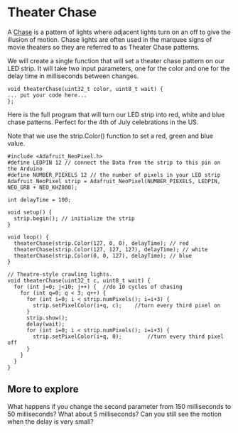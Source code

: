 # Theater Chase

A [Chase](http://en.wikipedia.org/wiki/Chase_%28lighting%29) is a pattern of lights where adjacent lights turn on an off to give the illusion of motion.  Chase lights are often used in the marquee signs of movie theaters so they are referred to as Theater Chase patterns.

We will create a single function that will set a theater chase pattern on our LED strip.  It will take two input parameters, one for the color and one for the delay time in milliseconds between changes.
```
void theaterChase(uint32_t color, uint8_t wait) {
... put your code here...
};
```

Here is the full program that will turn our LED strip into red, white and blue chase patterns.  Perfect for the 4th of July celebrations in the US.

Note that we use the strip.Color() function to set a red, green and blue value.
```
#include <Adafruit_NeoPixel.h>
#define LEDPIN 12 // connect the Data from the strip to this pin on the Arduino
#define NUMBER_PIEXELS 12 // the number of pixels in your LED strip
Adafruit_NeoPixel strip = Adafruit_NeoPixel(NUMBER_PIEXELS, LEDPIN, NEO_GRB + NEO_KHZ800);

int delayTime = 100;

void setup() {
  strip.begin(); // initialize the strip
}

void loop() {
  theaterChase(strip.Color(127, 0, 0), delayTime); // red
  theaterChase(strip.Color(127, 127, 127), delayTime); // white
  theaterChase(strip.Color(0, 0, 127), delayTime); // blue
}

// Theatre-style crawling lights.
void theaterChase(uint32_t c, uint8_t wait) {
  for (int j=0; j<10; j++) {  //do 10 cycles of chasing
    for (int q=0; q < 3; q++) {
      for (int i=0; i < strip.numPixels(); i=i+3) {
        strip.setPixelColor(i+q, c);    //turn every third pixel on
      }
      strip.show();
      delay(wait);
      for (int i=0; i < strip.numPixels(); i=i+3) {
        strip.setPixelColor(i+q, 0);        //turn every third pixel off
      }
    }
  }
}
```

## More to explore
What happens if you change the second parameter from 150 milliseconds to 50 milliseconds?  What about 5 milliseconds?  Can you still see the motion when the delay is very small?